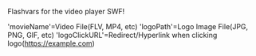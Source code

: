 Flashvars for the video player SWF!

'movieName'=Video File(FLV, MP4, etc)
'logoPath'=Logo Image File(JPG, PNG, GIF, etc)
'logoClickURL'=Redirect/Hyperlink when clicking logo(https://example.com)
